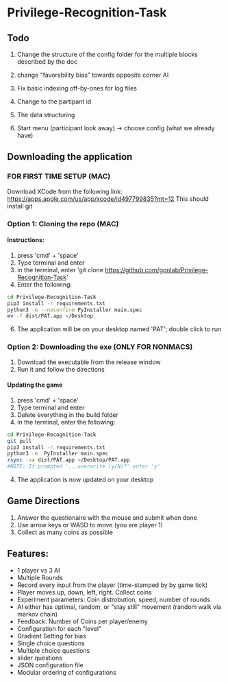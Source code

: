 # Privilege-Recognition-Task

## Todo
1. Change the structure of the config folder for the multiple blocks described by the doc

2. change "favorability bias" towards opposite corner AI

3. Fix basic indexing off-by-ones for log files

4. Change to the partipant id

5. The data structuring

6. Start menu (participant look away) -> choose config (what we already have)
## Downloading the application

### FOR FIRST TIME SETUP (MAC)
Download XCode from the following link: https://apps.apple.com/us/app/xcode/id497799835?mt=12
This should install git

### Option 1: Cloning the repo (MAC)
#### Instructions:
1. press 'cmd' + 'space'
2. Type terminal and enter
3. in the terminal, enter 'git clone https://github.com/gpnlab/Privilege-Recognition-Task'
4. Enter the following:
```bash
cd Privilege-Recognition-Task
pip3 install -r requirements.txt
python3 -m --noconfirm PyInstaller main.spec
mv -f dist/PAT.app ~/Desktop
```
6. The application will be on your desktop named 'PAT'; double click to run



### Option 2: Downloading the exe (ONLY FOR NONMACS)
1. Download the executable from the release window 
2. Run it and follow the directions


#### Updating the game
1. press 'cmd' + 'space'
2. Type terminal and enter
3. Delete everything in the build folder
4. in the terminal, enter the following:
```bash
cd Privilege-Recognition-Task
git pull
pip3 install -r requirements.txt
python3 -m  PyInstaller main.spec
rsync -va dist/PAT.app ~/Desktop/PAT.app
#NOTE: If prompted '...overwrite (y/N)?' enter 'y' 
```
    
4. The application is now updated on your desktop



## Game Directions
1. Answer the questionaire with the mouse and submit when done
2. Use arrow keys or WASD to move (you are player 1)
3. Collect as many coins as possible


## Features:
- 1 player vs 3 AI
- Multiple Rounds
- Record every input from the player (time-stamped by by game tick)
- Player moves up, down, left, right. Collect coins
- Experiment parameters: Coin distrobution, speed, number of rounds
- AI either has optimal, random, or "stay still" movement (random walk via markov chain)
- Feedback: Number of Coins per player/enemy
- Configuration for each "level"
- Gradient Setting for bias
- Single choice questions
- Multiple choice questions
- slider questions
- JSON configuration file
- Modular ordering of configurations
